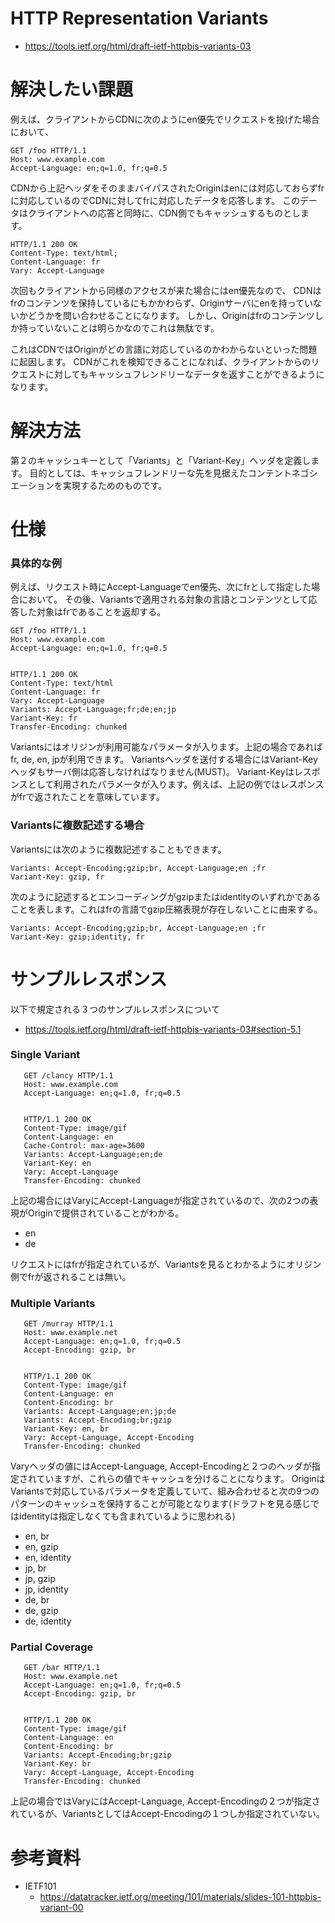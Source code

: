 # HTTP Representation Variants
- https://tools.ietf.org/html/draft-ietf-httpbis-variants-03

# 解決したい課題

例えば、クライアントからCDNに次のようにen優先でリクエストを投げた場合において、
```
GET /foo HTTP/1.1
Host: www.example.com
Accept-Language: en;q=1.0, fr;q=0.5
```

CDNから上記ヘッダをそのままバイパスされたOriginはenには対応しておらずfrに対応しているのでCDNに対してfrに対応したデータを応答します。
このデータはクライアントへの応答と同時に、CDN側でもキャッシュするものとします。
```
HTTP/1.1 200 OK
Content-Type: text/html;
Content-Language: fr
Vary: Accept-Language
```

次回もクライアントから同様のアクセスが来た場合にはen優先なので、
CDNはfrのコンテンツを保持しているにもかかわらず、Originサーバにenを持っていないかどうかを問い合わせることになります。
しかし、Originはfrのコンテンツしか持っていないことは明らかなのでこれは無駄です。

これはCDNではOriginがどの言語に対応しているのかわからないといった問題に起因します。
CDNがこれを検知できることになれば、クライアントからのリクエストに対してもキャッシュフレンドリーなデータを返すことができるようになります。

# 解決方法
第２のキャッシュキーとして「Variants」と「Variant-Key」ヘッダを定義します。
目的としては、キャッシュフレンドリーな先を見据えたコンテントネゴシエーションを実現するためのものです。

# 仕様

### 具体的な例
例えば、リクエスト時にAccept-Languageでen優先、次にfrとして指定した場合において。
その後、Variantsで適用される対象の言語とコンテンツとして応答した対象はfrであることを返却する。
```
GET /foo HTTP/1.1
Host: www.example.com
Accept-Language: en;q=1.0, fr;q=0.5


HTTP/1.1 200 OK
Content-Type: text/html
Content-Language: fr
Vary: Accept-Language
Variants: Accept-Language;fr;de;en;jp
Variant-Key: fr
Transfer-Encoding: chunked 
```

Variantsにはオリジンが利用可能なパラメータが入ります。上記の場合であればfr, de, en, jpが利用できます。
Variantsヘッダを送付する場合にはVariant-Keyヘッダもサーバ側は応答しなければなりません(MUST)。
Variant-Keyはレスポンスとして利用されたパラメータが入ります。例えば、上記の例ではレスポンスがfrで返されたことを意味しています。

### Variantsに複数記述する場合

Variantsには次のように複数記述することもできます。
```
Variants: Accept-Encoding;gzip;br, Accept-Language;en ;fr
Variant-Key: gzip, fr
```

次のように記述するとエンコーディングがgzipまたはidentityのいずれかであることを表します。これはfrの言語でgzip圧縮表現が存在しないことに由来する。
```
Variants: Accept-Encoding;gzip;br, Accept-Language;en ;fr
Variant-Key: gzip;identity, fr
```


# サンプルレスポンス
以下で規定される３つのサンプルレスポンスについて
- https://tools.ietf.org/html/draft-ietf-httpbis-variants-03#section-5.1

### Single Variant

```
   GET /clancy HTTP/1.1
   Host: www.example.com
   Accept-Language: en;q=1.0, fr;q=0.5


   HTTP/1.1 200 OK
   Content-Type: image/gif
   Content-Language: en
   Cache-Control: max-age=3600
   Variants: Accept-Language;en;de
   Variant-Key: en
   Vary: Accept-Language
   Transfer-Encoding: chunked
```

上記の場合にはVaryにAccept-Languageが指定されているので、次の2つの表現がOriginで提供されていることがわかる。
- en
- de

リクエストにはfrが指定されているが、Variantsを見るとわかるようにオリジン側でfrが返されることは無い。

### Multiple Variants

```
   GET /murray HTTP/1.1
   Host: www.example.net
   Accept-Language: en;q=1.0, fr;q=0.5
   Accept-Encoding: gzip, br


   HTTP/1.1 200 OK
   Content-Type: image/gif
   Content-Language: en
   Content-Encoding: br
   Variants: Accept-Language;en;jp;de
   Variants: Accept-Encoding;br;gzip
   Variant-Key: en, br
   Vary: Accept-Language, Accept-Encoding
   Transfer-Encoding: chunked
```

Varyヘッダの値にはAccept-Language, Accept-Encodingと２つのヘッダが指定されていますが、これらの値でキャッシュを分けることになります。
OriginはVariantsで対応しているパラメータを定義していて、組み合わせると次の9つのパターンのキャッシュを保持することが可能となります(ドラフトを見る感じではidentityは指定しなくても含まれているように思われる)
- en, br
- en, gzip
- en, identity
- jp, br
- jp, gzip
- jp, identity
- de, br
- de, gzip
- de, identity



### Partial Coverage

```
   GET /bar HTTP/1.1
   Host: www.example.net
   Accept-Language: en;q=1.0, fr;q=0.5
   Accept-Encoding: gzip, br


   HTTP/1.1 200 OK
   Content-Type: image/gif
   Content-Language: en
   Content-Encoding: br
   Variants: Accept-Encoding;br;gzip
   Variant-Key: br
   Vary: Accept-Language, Accept-Encoding
   Transfer-Encoding: chunked
```

上記の場合ではVaryにはAccept-Language, Accept-Encodingの２つが指定されているが、VariantsとしてはAccept-Encodingの１つしか指定されていない。


# 参考資料
- IETF101
  - https://datatracker.ietf.org/meeting/101/materials/slides-101-httpbis-variant-00
